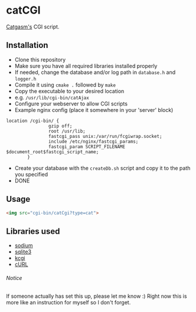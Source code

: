 # catCGI
[Catgasm's](http://catgasm.cc) CGI script.

## Installation
* Clone this repository
* Make sure you have all required libraries installed properly
* If needed, change the database and/or log path in ```database.h``` and ```logger.h```
* Compile it using ```cmake .``` followed by ```make```
* Copy the executable to your desired location
* e.g. ```/usr/lib/cgi-bin/catAjax```
* Configure your webserver to allow CGI scripts
* Example nginx config (place it somewhere in your 'server' block)
```
location /cgi-bin/ {
                gzip off;
                root /usr/lib;
                fastcgi_pass unix:/var/run/fcgiwrap.socket;
                include /etc/nginx/fastcgi_params;
                fastcgi_param SCRIPT_FILENAME $document_root$fastcgi_script_name;
        }
```
* Create your database with the ```createDb.sh``` script and copy it to the path you specified
* DONE

## Usage
```html
<img src="cgi-bin/catCgi?type=cat">
```


## Libraries used
* [sodium](https://libsodium.gitbook.io/doc/)
* [sqlite3](https://www.sqlite.org/index.html)
* [kcgi](https://kristaps.bsd.lv/kcgi/)
* [cURL](https://curl.haxx.se/libcurl/)


###### Notice
If someone actually has set this up, please let me know :) Right now this is more like an instruction for myself so I don't forget.
